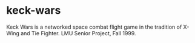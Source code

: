 keck-wars
=========

Keck Wars is a networked space combat flight game in the tradition of X-Wing and Tie Fighter. LMU Senior Project, Fall 1999.